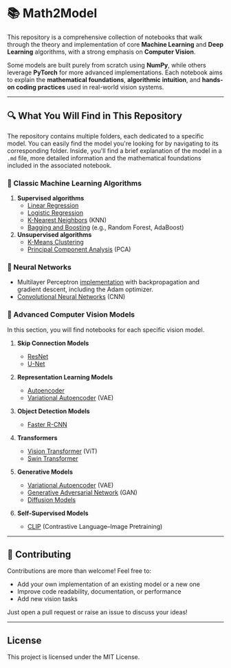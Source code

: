 # 📚 Math2Model

This repository is a comprehensive collection of notebooks that walk through the theory and implementation of core **Machine Learning** and **Deep Learning** algorithms, with a strong emphasis on **Computer Vision**.

Some models are built purely from scratch using **NumPy**, while others leverage **PyTorch** for more advanced implementations. Each notebook aims to explain the **mathematical foundations**, **algorithmic intuition**, and **hands-on coding practices** used in real-world vision systems.

---

## 🔍 What You Will Find in This Repository

The repository contains multiple folders, each dedicated to a specific model. You can easily find the model you're looking for by navigating to its corresponding folder. Inside, you'll find a brief explanation of the model in a `.md` file, more detailed information and the mathematical foundations included in the associated notebook.

### 📌 Classic Machine Learning Algorithms
1. **Supervised algorithms**
    - [Linear Regression](https://github.com/Estaheri7/Math2Model/tree/main/machine_learning/supervised/notebooks/regression)
    - [Logistic Regression](https://github.com/Estaheri7/Math2Model/tree/main/machine_learning/supervised/notebooks/regression)
    - [K-Nearest Neighbors](https://github.com/Estaheri7/Math2Model/tree/main/machine_learning/supervised/notebooks/knn) (KNN)
    - [Bagging and Boosting](https://github.com/Estaheri7/Math2Model/tree/main/machine_learning/supervised/notebooks/ensemble) (e.g., Random Forest, AdaBoost)
2. **Unsupervised algorithms**
    - [K-Means Clustering](https://github.com/Estaheri7/Math2Model/tree/main/machine_learning/unsupervised/notebooks/clustering)
    - [Principal Component Analysis](https://github.com/Estaheri7/Math2Model/tree/main/machine_learning/unsupervised/notebooks/PCA) (PCA)

### 🧠 Neural Networks
- Multilayer Perceptron [implementation](https://github.com/Estaheri7/Math2Model/tree/main/deep_learning/neural_networks/simplenn) with backpropagation and gradient descent, including the Adam optimizer.
- [Convolutional Neural Networks](https://github.com/Estaheri7/Math2Model/tree/main/deep_learning/CNN/simple_cnn) (CNN)

### 🧭 Advanced Computer Vision Models
In this section, you will find notebooks for each specific vision model.

1. **Skip Connection Models**
    - [ResNet](https://github.com/Estaheri7/Math2Model/tree/main/deep_learning/auto_encoders/coloring_AE)
    - [U-Net](https://github.com/Estaheri7/Math2Model/tree/main/deep_learning/image_segmentation/brain_tumor_segmentation)

2. **Representation Learning Models**
    - [Autoencoder](https://github.com/Estaheri7/Math2Model/tree/main/deep_learning/auto_encoders)
    - [Variational Autoencoder](https://github.com/Estaheri7/Math2Model/tree/main/deep_learning/generative/VAE) (VAE)

3. **Object Detection Models**
    - [Faster R-CNN](https://github.com/Estaheri7/Math2Model/tree/main/deep_learning/object_detection/voc_detection)

4. **Transformers**
    - [Vision Transformer](https://github.com/Estaheri7/Math2Model/tree/main/deep_learning/transformers/ViT/notebooks) (ViT)
    - [Swin Transformer](https://github.com/Estaheri7/Math2Model/tree/main/deep_learning/transformers/swin_transformer)

5. **Generative Models**
    - [Variational Autoencoder](https://github.com/Estaheri7/Math2Model/tree/main/deep_learning/generative/VAE) (VAE)
    - [Generative Adversarial Network](https://github.com/Estaheri7/Math2Model/tree/main/deep_learning/generative/GAN) (GAN)
    - [Diffusion Models](https://github.com/Estaheri7/Math2Model/tree/main/deep_learning/generative/diffusion)

6. **Self-Supervised Models**
    - [CLIP](https://github.com/Estaheri7/Math2Model/tree/main/deep_learning/self_supervised/CLIP) (Contrastive Language–Image Pretraining)

---

## 🤝 Contributing

Contributions are more than welcome! Feel free to:
- Add your own implementation of an existing model or a new one
- Improve code readability, documentation, or performance
- Add new vision tasks

Just open a pull request or raise an issue to discuss your ideas!

---

## License
This project is licensed under the MIT License.